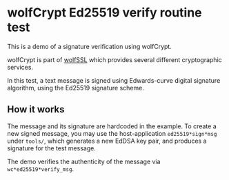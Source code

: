 # wolfCrypt Ed25519 verify routine test

This is a demo of a signature verification using wolfCrypt.

wolfCrypt is part of [wolfSSL](https://www.wolfssl.com) which provides several different cryptographic services.

In this test, a text message is signed using Edwards-curve digital signature algorithm,
using the Ed25519 signature scheme.

## How it works

The message and its signature are hardcoded in the example. To create a new
signed message, you may use the host-application `ed25519*sign*msg` under `tools/`,
which generates a new EdDSA key pair, and produces a signature for the test message.

The demo verifies the authenticity of the message via `wc*ed25519*verify_msg`.
